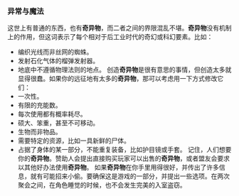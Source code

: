 ### 异常与魔法
这世上有普通的东西，也有**奇异物**，而二者之间的界限混乱不堪。**奇异物**没有机制上的作用，但这词表示了每个相对于后工业时代的奇幻或科幻要素。比如：
- 编织光线而非丝网的蜘蛛。
- 发射石化气体的榴弹发射器。
- 地底中不遵循物理法则的地点。
创造**奇异物**是很有意思的事情，但创造太多就显得很蠢。如果你的远征地有太多的**奇异物**，那可以考虑用一下方式修改它们：
- 一次性。
- 有限的充能数。
- 每次使用都有概率耗尽。
- 硕大、笨重，甚至不可移动。
- 生物而非物品。
- 需要特定的资源，比如一具新鲜的尸体。
- 占据了身体的某一部分，不能重复装备，比如护目镜或手套。
记住，人们想要你的**奇异物**。赞助人会提出直接购买玩家可以出售的**奇异物**，或者盟友会要求以其他好办法使用**奇异物**。
如果**奇异物**在你手里用得很好，并传出了许多信息，就有可能招来小偷。要确保这是游戏的一部分，并提出一些选项。在两次聚会之间，在角色睡觉的时候，也不会发生完美的入室盗窃。


